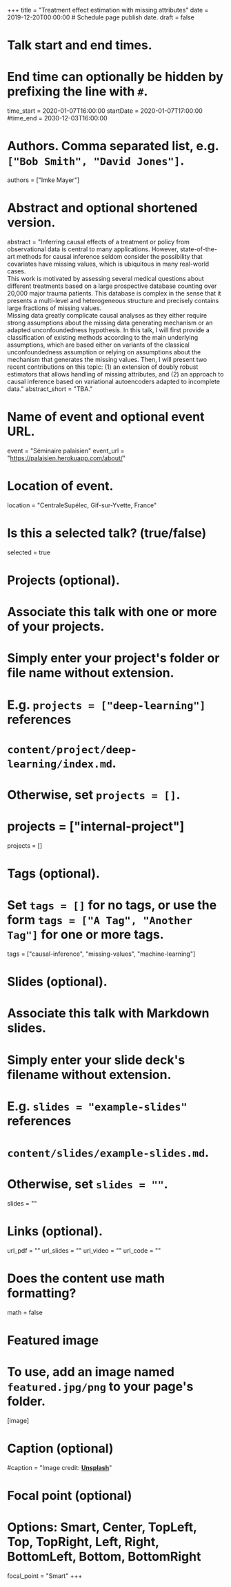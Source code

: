 +++
title = "Treatment effect estimation with missing attributes"
date = 2019-12-20T00:00:00  # Schedule page publish date.
draft = false

# Talk start and end times.
#   End time can optionally be hidden by prefixing the line with `#`.
time_start = 2020-01-07T16:00:00
startDate = 2020-01-07T17:00:00
#time_end = 2030-12-03T16:00:00

# Authors. Comma separated list, e.g. `["Bob Smith", "David Jones"]`.
authors = ["Imke Mayer"]

# Abstract and optional shortened version.
abstract = "Inferring causal effects of a treatment or policy from observational data is central to many applications. However, state-of-the-art methods for causal inference seldom consider the possibility that covariates have missing values, which is ubiquitous in many real-world cases.
<br>
This work is motivated by assessing several medical questions about different treatments based on a large prospective database counting over 20,000 major trauma patients. This database is complex in the sense that it presents a multi-level and heterogeneous structure and precisely contains large fractions of missing values.
<br>
Missing data greatly complicate causal analyses as they either require strong assumptions about the missing data generating mechanism or an adapted unconfoundedness hypothesis. In this talk, I will first provide a classification of existing methods according to the main underlying assumptions, which are based either on variants of the classical unconfoundedness assumption or relying on assumptions about the mechanism that generates the missing values. Then, I will present two recent contributions on this topic: (1) an extension of doubly robust estimators that allows handling of missing attributes, and (2) an approach to causal inference based on variational autoencoders adapted to incomplete data."
abstract_short = "TBA."

# Name of event and optional event URL.
event = "Séminaire palaisien"
event_url = "https://palaisien.herokuapp.com/about/"

# Location of event.
location = "CentraleSupélec, Gif-sur-Yvette, France"

# Is this a selected talk? (true/false)
selected = true

# Projects (optional).
#   Associate this talk with one or more of your projects.
#   Simply enter your project's folder or file name without extension.
#   E.g. `projects = ["deep-learning"]` references 
#   `content/project/deep-learning/index.md`.
#   Otherwise, set `projects = []`.
# projects = ["internal-project"]
projects = []

# Tags (optional).
#   Set `tags = []` for no tags, or use the form `tags = ["A Tag", "Another Tag"]` for one or more tags.
tags = ["causal-inference", "missing-values", "machine-learning"]

# Slides (optional).
#   Associate this talk with Markdown slides.
#   Simply enter your slide deck's filename without extension.
#   E.g. `slides = "example-slides"` references 
#   `content/slides/example-slides.md`.
#   Otherwise, set `slides = ""`.
slides = ""

# Links (optional).
url_pdf = ""
url_slides = ""
url_video = ""
url_code = ""

# Does the content use math formatting?
math = false

# Featured image
# To use, add an image named `featured.jpg/png` to your page's folder. 
[image]
  # Caption (optional)
  #caption = "Image credit: [**Unsplash**](https://unsplash.com/photos/bzdhc5b3Bxs)"

  # Focal point (optional)
  # Options: Smart, Center, TopLeft, Top, TopRight, Left, Right, BottomLeft, Bottom, BottomRight
  focal_point = "Smart"
+++
